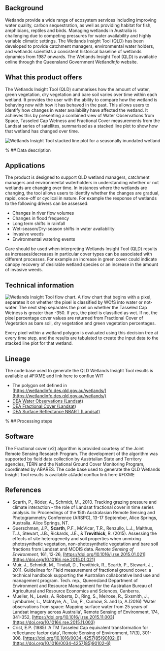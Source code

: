 ## Background

Wetlands provide a wide range of ecosystem services including improving water quality, carbon sequestration, as well as providing habitat for fish, amphibians, reptiles and birds.  Managing wetlands in Australia is challenging due to competing pressures for water availability and highly variable climatic settings.  The Wetlands Insight Tool (QLD) has been developed to provide catchment managers, environmental water holders, and wetlands scientists a consistent historical baseline of wetlands dynamics from 1987 onwards. The Wetlands Insight Tool (QLD) is available online through the Queensland Government Wetland*Info* website.

## What this product offers

The Wetlands Insight Tool (QLD) summarises how the amount of water, green vegetation, dry vegetation and bare soil varies over time within each wetland. It provides the user with the ability to compare how the wetland is behaving now with how it has behaved in the past.  This allows users to identify how changes in water availability have affected the wetland. It achieves this by presenting a combined view of Water Observations from Space, Tasseled Cap Wetness and Fractional Cover measurements from the Landsat series of satellites, summarised as a stacked line plot to show how that wetland has changed over time. 

![Wetlands Insight Tool stacked line plot for a seasonally inundated wetland](/sites/default/files/inline-images/72035_EDWARD_RIVER_2a_sml.jpg)

% ## Data description

## Applications

The product is designed to support QLD wetland managers, catchment managers and environmental waterholders in understanding whether or not wetlands are changing over time.  In instances where the wetlands are changing, the tool allows users to identify whether the changes are gradual, rapid, once-off or cyclical in nature.  For example the response of wetlands to the following drivers can be assessed:

* Changes in river flow volumes
* Changes in flood frequency
* Long term shifts in rainfall
* Wet-season/Dry-season shifts in water availability
* Invasive weeds
* Environmental watering events

Care should be used when interpreting Wetlands Insight Tool (QLD) results as increases/decreases in particular cover types can be associated with different processes.  For example an increase in green cover could indicate canopy recovery of desirable wetland species or an increase in the amount of invasive weeds.

## Technical information

![Wetlands Insight Tool flow chart. A flow chart that begins with a pixel, separates it on whether the pixel is classified by WOfS into water or not-water. The next step separates the pixel on whether the Tasseled Cap Wetness is greater than -350. If yes, the pixel is classified as wet. If no, the pixel percentage cover values are returned from Fractional Cover of Vegetation as bare soil, dry vegetation and green vegetation percentages.  ](/sites/default/files/inline-images/WITflowChartv2_950x615.PNG)

Every pixel within a wetland polygon is evaluated using this decision tree at every time step, and the results are tabulated to create the input data to the stacked line plot for that wetland.

## Lineage

The code base used to generate the QLD Wetlands Insight Tool results is available at #FIXME add link here to conflux WIT

* The polygon set defined in [https://wetlandinfo.des.qld.gov.au/wetlands/](https://wetlandinfo.des.qld.gov.au/wetlands/)
* [DEA Water Observations (Landsat)](/data-products/dea/142/dea-water-observations-landsat)
* [DEA Fractional Cover (Landsat](/data-products/dea/119/dea-fractional-cover-landsat))
* [DEA Surface Reflectance NBART (Landsat)](https://cmi.ga.gov.au/data-products/dea/115/dea-surface-reflectance-nbart-landsat)

% ## Processing steps

## Software

The Fractional cover (v2) algorithm is provided courtesy of the Joint Remote Sensing Research Program. The development of the algorithm was supported by field data collection by Austrtalian State and Territory agencies, TERN and the National Ground Cover Monitoring Program, coordinated by ABARES. The code base used to generate the QLD Wetlands Insight Tool results is available at#add conflux link here #FIXME

## References

* Scarth, P., Röder, A., Schmidt, M., 2010. Tracking grazing pressure and climate interaction - the role of Landsat fractional cover in time series analysis. In: Proceedings of the 15th Australasian Remote Sensing and Photogrammetry Conference (ARSPC), 13-17 September, Alice Springs, Australia. Alice Springs, NT.
* Guerschman, J.P., **Scarth**, P.F., McVicar, T.R., Renzullo, L.J., Malthus, T.J., Stewart, J.B., Rickards, J.E., & **Trevithick**, R. (2015). Assessing the effects of site heterogeneity and soil properties when unmixing photosynthetic vegetation, non-photosynthetic vegetation and bare soil fractions from Landsat and MODIS data. *Remote Sensing of Environment,* 161, 12-26, [https://doi.org/10.1016/j.rse.2015.01.021](https://doi.org/10.1016/j.rse.2015.01.021)
* Muir, J., Schmidt, M., Tindall, D., Trevithick, R., Scarth, P., Stewart, J., 2011. Guidelines for Field measurement of fractional ground cover: a technical handbook supporting the Australian collaborative land use and management program. Tech. rep., Queensland Department of Environment and Resource Management for the Australian Bureau of Agricultural and Resource Economics and Sciences, Canberra.
* Mueller, N., Lewis, A.  Roberts, D., Ring, S., Melrose, R., Sixsmith, J., Lymburner, L., McIntyre, A.,  Tan, P., Curnow, S. and  Ip, A.(2016) 'Water observations from space: Mapping surface water from 25 years of Landsat imagery across Australia', Remote Sensing of Environment, 174, 341-352, [https://doi.org/10.1016/j.rse.2015.11.003](https://doi.org/10.1016/j.rse.2015.11.003)
* Crist, E.P. (1985) 'A TM Tasseled Cap equivalent transformation for reflectance factor data', Remote Sensing of Environment, 17(3), 301-306, [https://doi.org/10.1016/0034-4257(85)90102-6](https://doi.org/10.1016/0034-4257(85)90102-6)

